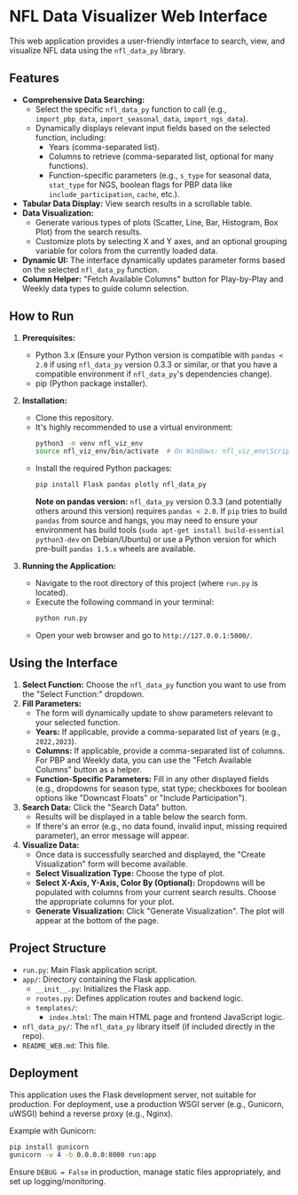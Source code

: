 # NFL Data Visualizer Web Interface

This web application provides a user-friendly interface to search, view, and visualize NFL data using the `nfl_data_py` library.

## Features

-   **Comprehensive Data Searching:**
    *   Select the specific `nfl_data_py` function to call (e.g., `import_pbp_data`, `import_seasonal_data`, `import_ngs_data`).
    *   Dynamically displays relevant input fields based on the selected function, including:
        *   Years (comma-separated list).
        *   Columns to retrieve (comma-separated list, optional for many functions).
        *   Function-specific parameters (e.g., `s_type` for seasonal data, `stat_type` for NGS, boolean flags for PBP data like `include_participation`, `cache`, etc.).
-   **Tabular Data Display:** View search results in a scrollable table.
-   **Data Visualization:**
    *   Generate various types of plots (Scatter, Line, Bar, Histogram, Box Plot) from the search results.
    *   Customize plots by selecting X and Y axes, and an optional grouping variable for colors from the currently loaded data.
-   **Dynamic UI:** The interface dynamically updates parameter forms based on the selected `nfl_data_py` function.
-   **Column Helper:** "Fetch Available Columns" button for Play-by-Play and Weekly data types to guide column selection.

## How to Run

1.  **Prerequisites:**
    *   Python 3.x (Ensure your Python version is compatible with `pandas < 2.0` if using `nfl_data_py` version 0.3.3 or similar, or that you have a compatible environment if `nfl_data_py`'s dependencies change).
    *   pip (Python package installer).

2.  **Installation:**
    *   Clone this repository.
    *   It's highly recommended to use a virtual environment:
        ```bash
        python3 -m venv nfl_viz_env
        source nfl_viz_env/bin/activate  # On Windows: nfl_viz_env\Scripts\activate
        ```
    *   Install the required Python packages:
        ```bash
        pip install Flask pandas plotly nfl_data_py
        ```
        **Note on pandas version:** `nfl_data_py` version 0.3.3 (and potentially others around this version) requires `pandas < 2.0`. If `pip` tries to build `pandas` from source and hangs, you may need to ensure your environment has build tools (`sudo apt-get install build-essential python3-dev` on Debian/Ubuntu) or use a Python version for which pre-built `pandas 1.5.x` wheels are available.

3.  **Running the Application:**
    *   Navigate to the root directory of this project (where `run.py` is located).
    *   Execute the following command in your terminal:
        ```bash
        python run.py
        ```
    *   Open your web browser and go to `http://127.0.0.1:5000/`.

## Using the Interface

1.  **Select Function:** Choose the `nfl_data_py` function you want to use from the "Select Function:" dropdown.
2.  **Fill Parameters:**
    *   The form will dynamically update to show parameters relevant to your selected function.
    *   **Years:** If applicable, provide a comma-separated list of years (e.g., `2022,2023`).
    *   **Columns:** If applicable, provide a comma-separated list of columns. For PBP and Weekly data, you can use the "Fetch Available Columns" button as a helper.
    *   **Function-Specific Parameters:** Fill in any other displayed fields (e.g., dropdowns for season type, stat type; checkboxes for boolean options like "Downcast Floats" or "Include Participation").
3.  **Search Data:** Click the "Search Data" button.
    *   Results will be displayed in a table below the search form.
    *   If there's an error (e.g., no data found, invalid input, missing required parameter), an error message will appear.
4.  **Visualize Data:**
    *   Once data is successfully searched and displayed, the "Create Visualization" form will become available.
    *   **Select Visualization Type:** Choose the type of plot.
    *   **Select X-Axis, Y-Axis, Color By (Optional):** Dropdowns will be populated with columns from your current search results. Choose the appropriate columns for your plot.
    *   **Generate Visualization:** Click "Generate Visualization". The plot will appear at the bottom of the page.

## Project Structure

-   `run.py`: Main Flask application script.
-   `app/`: Directory containing the Flask application.
    -   `__init__.py`: Initializes the Flask app.
    -   `routes.py`: Defines application routes and backend logic.
    -   `templates/`:
        -   `index.html`: The main HTML page and frontend JavaScript logic.
-   `nfl_data_py/`: The `nfl_data_py` library itself (if included directly in the repo).
-   `README_WEB.md`: This file.

## Deployment

This application uses the Flask development server, not suitable for production. For deployment, use a production WSGI server (e.g., Gunicorn, uWSGI) behind a reverse proxy (e.g., Nginx).

Example with Gunicorn:
```bash
pip install gunicorn
gunicorn -w 4 -b 0.0.0.0:8000 run:app
```
Ensure `DEBUG = False` in production, manage static files appropriately, and set up logging/monitoring.
